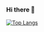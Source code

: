 ### Hi there 👋

[![Top Langs](https://github-readme-stats.vercel.app/api/top-langs/?username=Tim-8&layout=compact&theme=cobalt)](https://github.com/anuraghazra/github-readme-stats)
<!--
**Tim-8/Tim-8** is a ✨ _special_ ✨ repository because its `README.md` (this file) appears on your GitHub profile.

Here are some ideas to get you started:

- 🔭 I’m currently working on ...
- 🌱 I’m currently learning ...
- 👯 I’m looking to collaborate on ...
- 🤔 I’m looking for help with ...
- 💬 Ask me about ...
- 📫 How to reach me: ...
- 😄 Pronouns: ...
- ⚡ Fun fact: ...
-->
